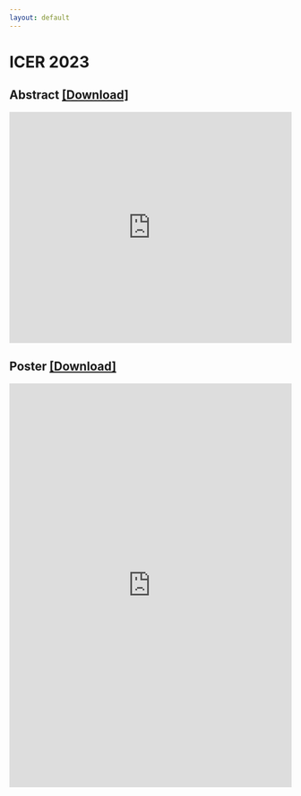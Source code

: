 ```yaml
---
layout: default
---
```


# ICER 2023

## Abstract <a href="/icer23_abstract.pdf">[Download]</a>


<iframe id="pdfviewer" style="aspect-ratio: 11 / 9;" src="https://docs.google.com/gview?embedded=true&url=caryntran.com/icer23_abstract.pdf" frameborder="0" width="100%" ></iframe>



## Poster <a href="/icer23_poster.pdf">[Download]</a>
<iframe id="pdfviewer" style="aspect-ratio: 1 / 3;" src="https://docs.google.com/gview?embedded=true&url=caryntran.com/icer23_poster.pdf" frameborder="0" width="100%" height="720px"></iframe>


